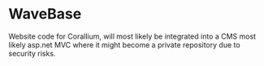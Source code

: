 # WaveBase

Website code for Corallium, will most likely be integrated into a CMS most likely asp.net MVC where it might become a private repository due to security risks. 
